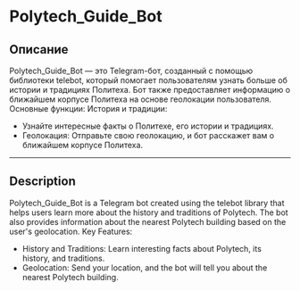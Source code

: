 # Polytech_Guide_Bot
## Описание
Polytech_Guide_Bot — это Telegram-бот, созданный с помощью библиотеки telebot, который помогает пользователям узнать больше об истории и традициях Политеха. Бот также предоставляет информацию о ближайшем корпусе Политеха на основе геолокации пользователя.
Основные функции: 
История и традиции: 
- Узнайте интересные факты о Политехе, его истории и традициях.
- Геолокация: Отправьте свою геолокацию, и бот расскажет вам о ближайшем корпусе Политеха.
---------------------------------
## Description
Polytech_Guide_Bot is a Telegram bot created using the telebot library that helps users learn more about the history and traditions of Polytech. The bot also provides information about the nearest Polytech building based on the user's geolocation.
Key Features:
- History and Traditions: Learn interesting facts about Polytech, its history, and traditions.
- Geolocation: Send your location, and the bot will tell you about the nearest Polytech building.
